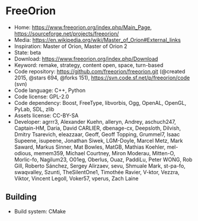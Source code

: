 # FreeOrion

- Home: https://www.freeorion.org/index.php/Main_Page, https://sourceforge.net/projects/freeorion/
- Media: https://en.wikipedia.org/wiki/Master_of_Orion#External_links
- Inspiration: Master of Orion, Master of Orion 2
- State: beta
- Download: https://www.freeorion.org/index.php/Download
- Keyword: remake, strategy, content open, space, turn-based
- Code repository: https://github.com/freeorion/freeorion.git (@created 2015, @stars 694, @forks 151), https://svn.code.sf.net/p/freeorion/code (svn)
- Code language: C++, Python
- Code license: GPL-2.0
- Code dependency: Boost, FreeType, libvorbis, Ogg, OpenAL, OpenGL, PyLab, SDL, zlib
- Assets license: CC-BY-SA
- Developer: agrrr3, Alexander Kuehn, alleryn, Andrey, aschuch247, Captain-HM, Daria, David CARLIER, dbenage-cx, Deepsloth, Dilvish, Dmitry Tsarevich, eleazzaar, Geoff, Geoff Topping, Grummel7, Isaac Supeene, isupeene, Jonathan Siwek, LGM-Doyle, Marcel Metz, Mark Saward, Markus Sinner, Mat Bowles, MatGB, Mathias Koehler, mel-odious, memem359, Michael Courtney, Miron Moderau, Mitten-O, Morlic-fo, Nagilum23, O01eg, Oberlus, Ouaz, PaddiLu, Peter WONG, Rob Gill, Roberto Sánchez, Sergey Alirzaev, sevu, Shmuale Mark, st-pa-fo, swaqvalley, Szunti, TheSilentOne1, Timothée Ravier, V-ktor, Vezzra, Viktor, Vincent Legoll, Voker57, vperus, Zach Laine

## Building

- Build system: CMake

